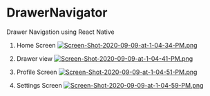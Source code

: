 # DrawerNavigator
Drawer Navigation using React Native

1. Home Screen
[![Screen-Shot-2020-09-09-at-1-04-34-PM.png](https://i.postimg.cc/CMXPKDbS/Screen-Shot-2020-09-09-at-1-04-34-PM.png)](https://postimg.cc/PNbz3C6R)

2. Drawer view
[![Screen-Shot-2020-09-09-at-1-04-41-PM.png](https://i.postimg.cc/76cVf8Gm/Screen-Shot-2020-09-09-at-1-04-41-PM.png)](https://postimg.cc/WFGrHy7k)

3. Profile Screen
[![Screen-Shot-2020-09-09-at-1-04-51-PM.png](https://i.postimg.cc/FKCbB5ZN/Screen-Shot-2020-09-09-at-1-04-51-PM.png)](https://postimg.cc/67RG8Pgm)

4. Settings Screen 
[![Screen-Shot-2020-09-09-at-1-04-59-PM.png](https://i.postimg.cc/rFgDJGgL/Screen-Shot-2020-09-09-at-1-04-59-PM.png)](https://postimg.cc/ZCBYYd1f)
